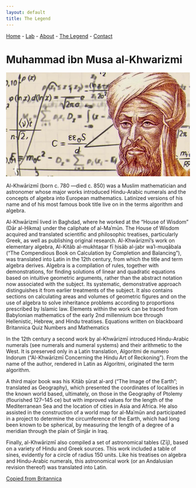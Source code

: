 ```yaml
---
layout: default
title: The Legend
---
```


<a href="index">Home</a> -
<a href="laboratorium">Lab</a> -
<a href="about">About</a> -
<a href="legend">The Legend</a> -
<a href="contact">Contact</a>

# Muhammad ibn Musa al-Khwarizmi

![Picture of Muhammad ibn Musa al-Khwarizmi](assets/images/Al-Khwarizmi.jpg)

Al-Khwārizmī (born c. 780 —died c. 850) was a Muslim mathematician and astronomer whose major works introduced Hindu-Arabic numerals and the concepts of algebra into European mathematics. Latinized versions of his name and of his most famous book title live on in the terms algorithm and algebra.

Al-Khwārizmī lived in Baghdad, where he worked at the “House of Wisdom” (Dār al-Ḥikma) under the caliphate of al-Maʾmūn. The House of Wisdom acquired and translated scientific and philosophic treatises, particularly Greek, as well as publishing original research. Al-Khwārizmī’s work on elementary algebra, Al-Kitāb al-mukhtaṣar fī ḥisāb al-jabr waʾl-muqābala (“The Compendious Book on Calculation by Completion and Balancing”), was translated into Latin in the 12th century, from which the title and term algebra derives. Algebra is a compilation of rules, together with demonstrations, for finding solutions of linear and quadratic equations based on intuitive geometric arguments, rather than the abstract notation now associated with the subject. Its systematic, demonstrative approach distinguishes it from earlier treatments of the subject. It also contains sections on calculating areas and volumes of geometric figures and on the use of algebra to solve inheritance problems according to proportions prescribed by Islamic law. Elements within the work can be traced from Babylonian mathematics of the early 2nd millennium bce through Hellenistic, Hebrew, and Hindu treatises.
Equations written on blackboard
Britannica Quiz
Numbers and Mathematics

In the 12th century a second work by al-Khwārizmī introduced Hindu-Arabic numerals (see numerals and numeral systems) and their arithmetic to the West. It is preserved only in a Latin translation, Algoritmi de numero Indorum (“Al-Khwārizmī Concerning the Hindu Art of Reckoning”). From the name of the author, rendered in Latin as Algoritmi, originated the term algorithm.

A third major book was his Kitāb ṣūrat al-arḍ (“The Image of the Earth”; translated as Geography), which presented the coordinates of localities in the known world based, ultimately, on those in the Geography of Ptolemy (flourished 127–145 ce) but with improved values for the length of the Mediterranean Sea and the location of cities in Asia and Africa. He also assisted in the construction of a world map for al-Maʾmūn and participated in a project to determine the circumference of the Earth, which had long been known to be spherical, by measuring the length of a degree of a meridian through the plain of Sinjār in Iraq.

Finally, al-Khwārizmī also compiled a set of astronomical tables (Zīj), based on a variety of Hindu and Greek sources. This work included a table of sines, evidently for a circle of radius 150 units. Like his treatises on algebra and Hindu-Arabic numerals, this astronomical work (or an Andalusian revision thereof) was translated into Latin.

<a href="https://www.britannica.com/biography/al-Khwarizmi">Copied from Britannica</a>

